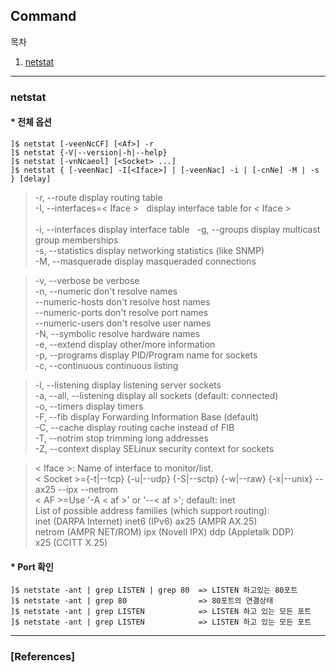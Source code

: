 ## Command

목차

1. [netstat](#netstat)

* * *

### netstat

#### * 전체 옵션

```text
]$ netstat [-veenNcCF] [<Af>] -r
]$ netstat {-V|--version|-h|--help}
]$ netstat [-vnNcaeol] [<Socket> ...]
]$ netstat { [-veenNac] -I[<Iface>] | [-veenNac] -i | [-cnNe] -M | -s } [delay]
```

> -r, --route              display routing table  
-I, --interfaces=< Iface >   display interface table for < Iface ><br/>  
-i, --interfaces           display interface table  
-g, --groups               display multicast group memberships  
-s, --statistics           display networking statistics (like SNMP)  
-M, --masquerade           display masqueraded connections  

> -v, --verbose              be verbose  
-n, --numeric              don't resolve names  
--numeric-hosts            don't resolve host names  
--numeric-ports            don't resolve port names  
--numeric-users            don't resolve user names  
-N, --symbolic             resolve hardware names  
-e, --extend               display other/more information  
-p, --programs             display PID/Program name for sockets  
-c, --continuous           continuous listing  

> -l, --listening            display listening server sockets  
-a, --all, --listening     display all sockets (default: connected)  
-o, --timers               display timers  
-F, --fib                  display Forwarding Information Base (default)  
-C, --cache                display routing cache instead of FIB  
-T, --notrim               stop trimming long addresses  
-Z, --context              display SELinux security context for sockets  

> < Iface >: Name of interface to monitor/list.  
< Socket >={-t|--tcp} {-u|--udp} {-S|--sctp} {-w|--raw} {-x|--unix} --ax25 --ipx --netrom  
< AF >=Use '-A < af >' or '--< af >'; default: inet  
List of possible address families (which support routing):  
  inet (DARPA Internet) inet6 (IPv6) ax25 (AMPR AX.25)  
  netrom (AMPR NET/ROM) ipx (Novell IPX) ddp (Appletalk DDP)  
  x25 (CCITT X.25)  

#### * Port 확인

```text
]$ netstate -ant | grep LISTEN | grep 80  => LISTEN 하고있는 80포트
]$ netstate -ant | grep 80                => 80포트의 연결상태
]$ netstate -ant | grep LISTEN            => LISTEN 하고 있는 모든 포트
]$ netstate -ant | grep LISTEN            => LISTEN 하고 있는 모든 포트
```

* * *

### [References]
